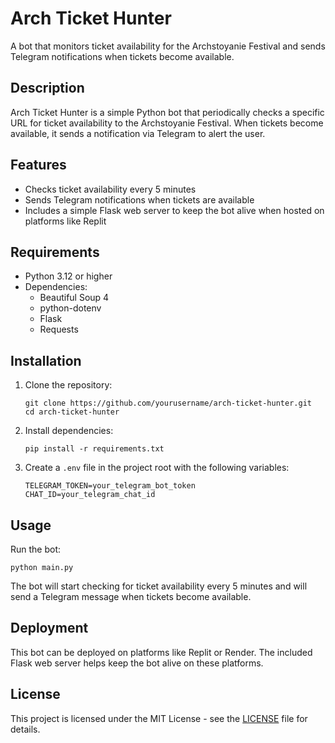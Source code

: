 # Arch Ticket Hunter

A bot that monitors ticket availability for the Archstoyanie Festival and sends Telegram notifications when tickets become available.

## Description

Arch Ticket Hunter is a simple Python bot that periodically checks a specific URL for ticket availability to the Archstoyanie Festival. When tickets become available, it sends a notification via Telegram to alert the user.

## Features

- Checks ticket availability every 5 minutes
- Sends Telegram notifications when tickets are available
- Includes a simple Flask web server to keep the bot alive when hosted on platforms like Replit

## Requirements

- Python 3.12 or higher
- Dependencies:
  - Beautiful Soup 4
  - python-dotenv
  - Flask
  - Requests

## Installation

1. Clone the repository:
   ```
   git clone https://github.com/yourusername/arch-ticket-hunter.git
   cd arch-ticket-hunter
   ```

2. Install dependencies:
   ```
   pip install -r requirements.txt
   ```

3. Create a `.env` file in the project root with the following variables:
   ```
   TELEGRAM_TOKEN=your_telegram_bot_token
   CHAT_ID=your_telegram_chat_id
   ```

## Usage

Run the bot:
```
python main.py
```

The bot will start checking for ticket availability every 5 minutes and will send a Telegram message when tickets become available.

## Deployment

This bot can be deployed on platforms like Replit or Render. The included Flask web server helps keep the bot alive on these platforms.

## License

This project is licensed under the MIT License - see the [LICENSE](LICENSE) file for details.